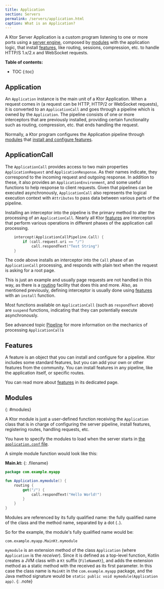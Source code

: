 ```yaml
---
title: Application
section: Servers
permalink: /servers/application.html
caption: What is an Application? 
---
```


A Ktor Server Application is a custom program listening to one or more ports using a [server engine](#engines),
composed by [modules](#modules) with the application logic, that install [features](#features), like routing,
sessions, compression, etc. to handle HTTP/S 1.x/2.x and WebSocket requests.

**Table of contents:**

* TOC
{:toc}

## Application

An `Application` instance is the main unit of a Ktor Application. When a request comes in
(a request can be HTTP, HTTP/2 or WebSocket requests), it is converted to an `ApplicationCall`
and goes through a pipeline which is owned by the `Application`. The pipeline consists of one or more
interceptors that are previously installed, providing certain functionality such as routing,
compression, etc. that ends handling the request.

Normally, a Ktor program configures the Application pipeline through [modules](#modules)
that [install and configure features](#features).

## ApplicationCall

The `ApplicationCall` provides access to two main properties `ApplicationRequest` and `ApplicationResponse`.
As their names indicate, they correspond to the incoming request and outgoing response. In addition to these,
it also provides an `ApplicationEnvironment`, and some useful functions to help response to client requests.
Given that pipelines can be executed asynchronously, `ApplicationCall` also represents the logical execution
context with `Attributes` to pass data between various parts of the pipeline.

Installing an interceptor into the pipeline is the primary method to alter the processing of an `ApplicationCall`.
Nearly all Ktor [features](/features) are interceptors that perform various operations in different phases of
the application call processing. 

```kotlin
    intercept(ApplicationCallPipeline.Call) { 
        if (call.request.uri == "/")
            call.respondText("Test String")
    }
```
The code above installs an interceptor into the `Call` phase of an `ApplicationCall` processing, and responds with plain text
when the request is asking for a root page.  

This is just an example and usually page requests are not handled in this way, as there is a [routing](/features/routing) facility that does this
 and more. Also, as mentioned previously, defining interceptor is usually done using [features](#features) with an `install` function.
   
Most functions available on `ApplicationCall` (such as `respondText` above) are `suspend` functions, indicating that they 
can potentially execute asynchronously.
 
See advanced topic [Pipeline](/advanced/pipeline) for more information on the mechanics of processing `ApplicationCall`s

## Features

A feature is an object that you can install and configure for a pipeline.
Ktor includes some standard features, but you can add your own or other features from the community. 
You can install features in any pipeline, like the application itself, or specific routes.

You can read more about [features](/features/index.html) in its dedicated page.

## Modules
{: #modules}

A Ktor module is just a user-defined function receiving the `Application` class that is in charge of configuring
the server pipeline, install features, registering routes, handling requests, etc.

You have to specify the modules to load when the server starts in [the `application.conf` file](/servers/configuration.html#hocon-file).

A simple module function would look like this:

**Main.kt:**
{: .filename}

```kotlin
package com.example.myapp

fun Application.mymodule() {
    routing {
        get("/") {
            call.respondText("Hello World!")
        }
    }
}
```

Modules are referenced by its fully qualified name: the fully qualified name of the class and the method name,
separated by a dot (`.`).

So for the example, the module's fully qualified name would be:

```
com.example.myapp.MainKt.mymodule
```

`mymodule` is an extension method of the class `Application` (where `Application` is the *receiver*).
Since it is defined as a top-level function, Kotlin creates a JVM class with a `Kt` suffix (`FileNameKt`),
and adds the extension method as a static method with the received as its first parameter.
In this case the class name is `MainKt` in the `com.example.myapp` package, and the Java method signature would be
`static public void mymodule(Application app)`.
{: .note}

